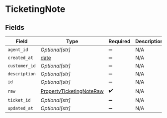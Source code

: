 # TicketingNote


## Fields

| Field                                                                       | Type                                                                        | Required                                                                    | Description                                                                 |
| --------------------------------------------------------------------------- | --------------------------------------------------------------------------- | --------------------------------------------------------------------------- | --------------------------------------------------------------------------- |
| `agent_id`                                                                  | *Optional[str]*                                                             | :heavy_minus_sign:                                                          | N/A                                                                         |
| `created_at`                                                                | [date](https://docs.python.org/3/library/datetime.html#date-objects)        | :heavy_minus_sign:                                                          | N/A                                                                         |
| `customer_id`                                                               | *Optional[str]*                                                             | :heavy_minus_sign:                                                          | N/A                                                                         |
| `description`                                                               | *Optional[str]*                                                             | :heavy_minus_sign:                                                          | N/A                                                                         |
| `id`                                                                        | *Optional[str]*                                                             | :heavy_minus_sign:                                                          | N/A                                                                         |
| `raw`                                                                       | [PropertyTicketingNoteRaw](../../models/shared/propertyticketingnoteraw.md) | :heavy_check_mark:                                                          | N/A                                                                         |
| `ticket_id`                                                                 | *Optional[str]*                                                             | :heavy_minus_sign:                                                          | N/A                                                                         |
| `updated_at`                                                                | *Optional[str]*                                                             | :heavy_minus_sign:                                                          | N/A                                                                         |